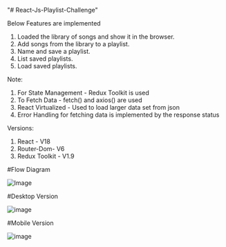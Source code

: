 "# React-Js-Playlist-Challenge" 

Below Features are implemented
1. Loaded the library of songs and show it in the browser.
2. Add songs from the library to a playlist.
3. Name and save a playlist.
4. List saved playlists.
5. Load saved playlists.

Note:
1. For State Management - Redux Toolkit is used
2. To Fetch Data - fetch() and axios() are used
3. React Virtualized - Used to load larger data set from json
4. Error Handling for fetching data is implemented by the response status

Versions:
1) React - V18
2) Router-Dom- V6
3) Redux Toolkit - V1.9

#Flow Diagram

![Image](https://user-images.githubusercontent.com/111413484/203853283-4c44a674-d1c9-4367-bec4-c4e2166fa4f5.jpg)

#Desktop Version

![image](https://user-images.githubusercontent.com/111413484/203854283-b976ee88-a0a0-4ffe-aa66-1bff8ccaf8c4.png)

#Mobile Version

![image](https://user-images.githubusercontent.com/111413484/203854368-e8807556-af7f-428c-8f0c-cf0d93c4873c.png)

